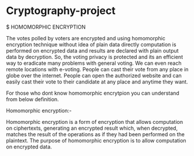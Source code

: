 # Cryptography-project

$ HOMOMORPHIC ENCRYPTION

The votes polled by voters are encrypted and using homomorphic encryption technique without idea of plain data directly computation is performed on encrypted data and results are declared with plain output data by decryption. So, the voting privacy is protected and its an efficient way to eradicate many problems with general voting. We can even reach remote locations with e-voting. People can cast their vote from any place in globe over the internet. People can open the authorized website and can easily cast their vote to their candidate at any place and anytime they want.

For those who dont know homomorphic encrytpion you can understand from below definition.

Homomorphic encryption:-

Homomorphic encryption is a form of encryption that allows computation on ciphertexts, generating an encrypted result which, when decrypted, matches the result of the operations as if they had been performed on the plaintext. The purpose of homomorphic encryption is to allow computation on encrypted data.
